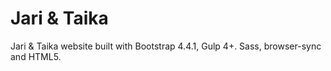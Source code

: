 
# Jari & Taika

Jari & Taika website built with Bootstrap 4.4.1, Gulp 4+. Sass, browser-sync and HTML5.


